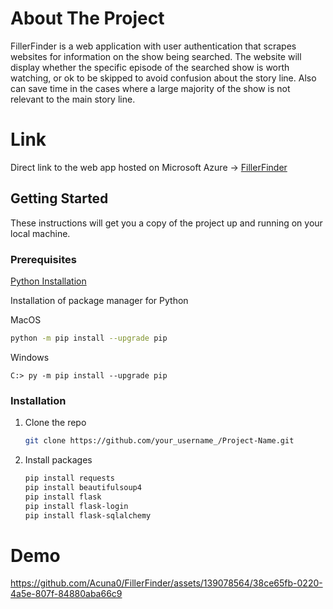 <a name="readme-top"></a>


# About The Project

FillerFinder is a web application with user authentication that scrapes websites for information on the show being searched. The website will display whether
the specific episode of the searched show is worth watching, or ok to be skipped to avoid confusion about the story line. Also can save time in the cases
where a large majority of the show is not relevant to the main story line.

# Link
Direct link to the web app hosted on Microsoft Azure -> <a href="fillerfinder2023.azurewebsites.net"> FillerFinder </a>


<!-- GETTING STARTED -->
## Getting Started

These instructions will get you a copy of the project up and running on your local machine. 

### Prerequisites

  <a href="https://www.python.org/downloads/"> Python Installation </a>

  Installation of package manager for Python
  
  MacOS
  ```sh
  python -m pip install --upgrade pip
  ```

  Windows
  ```
  C:> py -m pip install --upgrade pip
  ```

### Installation

1. Clone the repo
   
   ```sh
   git clone https://github.com/your_username_/Project-Name.git
   ```
2. Install packages
   
   ```sh
   pip install requests
   pip install beautifulsoup4
   pip install flask
   pip install flask-login
   pip install flask-sqlalchemy
   ```

# Demo

https://github.com/Acuna0/FillerFinder/assets/139078564/38ce65fb-0220-4a5e-807f-84880aba66c9






